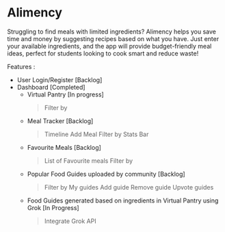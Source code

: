 # Alimency
Struggling to find meals with limited ingredients? Alimency helps you save time and money by suggesting recipes based on what you have. Just enter your available ingredients, and the app will provide budget-friendly meal ideas, perfect for students looking to cook smart and reduce waste!





Features : 
  - User Login/Register [Backlog]
  - Dashboard [Completed]
    - Virtual Pantry [In progress]
      > Filter by
    - Meal Tracker [Backlog]
      > Timeline
      > Add Meal
      > Filter by
      > Stats Bar
    - Favourite Meals [Backlog]
      > List of Favourite meals
      > Filter by
    - Popular Food Guides uploaded by community [Backlog]
      > Filter by
      > My guides
        > Add guide
        > Remove guide
      > Upvote guides
    - Food Guides generated based on ingredients in Virtual Pantry using Grok [In Progress] 
      > Integrate Grok API

